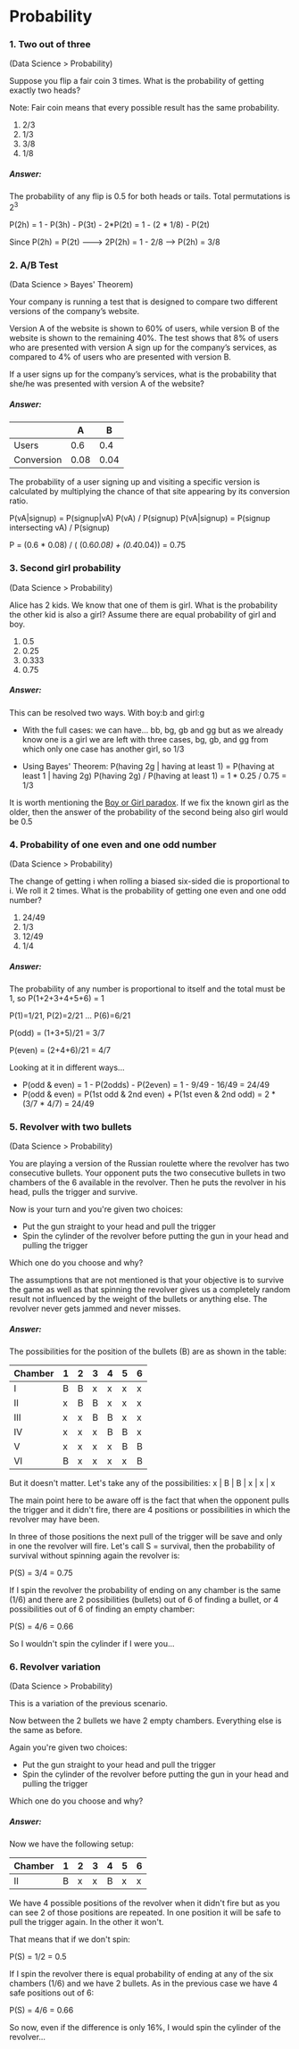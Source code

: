# Probability

### 1. Two out of three

(Data Science > Probability)

Suppose you flip a fair coin 3 times. What is the probability of getting exactly two heads?

Note: Fair coin means that every possible result has the same probability.

1. 2/3
2. 1/3
3. 3/8
4. 1/8

##### Answer:
The probability of any flip is 0.5 for both heads or tails. Total permutations is 2<sup>3</sup>

P(2h) = 1 - P(3h) - P(3t) - 2*P(2t) = 1 - (2 * 1/8) - P(2t)

Since P(2h) = P(2t) --->  2P(2h) = 1 - 2/8 --> P(2h) = 3/8



### 2. A/B Test

(Data Science > Bayes' Theorem)

Your company is running a test that is designed to compare two different versions of the company’s website.

Version A of the website is shown to 60% of users, while version B of the website is shown to the remaining 40%. 
The test shows that 8% of users who are presented with version A sign up for the company’s services, 
as compared to 4% of users who are presented with version B.

If a user signs up for the company’s services, what is the probability that she/he was presented with version A of the website?

##### Answer:

|   | A  |  B |
|---|---|---|
| Users  | 0.6  | 0.4  |
|  Conversion | 0.08  | 0.04  |

The probability of a user signing up and visiting a specific version is calculated by multiplying the chance of that site appearing by its conversion ratio.

P(vA|signup) = P(signup|vA) P(vA)  /  P(signup)
P(vA|signup) = P(signup intersecting vA) /  P(signup)

P = (0.6 * 0.08) / ( (0.6*0.08) + (0.4*0.04)) = 0.75



### 3. Second girl probability

(Data Science > Probability)

Alice has 2 kids. We know that one of them is girl. What is the probability the other kid is also a girl?
Assume there are equal probability of girl and boy.

1. 0.5
2. 0.25
3. 0.333
4. 0.75

##### Answer:
This can be resolved two ways. With boy:b and girl:g
- With the full cases: we can have... bb, bg, gb and gg but as we already know one is a girl we are left with three cases, bg, gb, and gg from which only one case has another girl, so 1/3

- Using Bayes' Theorem: P(having 2g | having at least 1) = P(having at least 1 | having 2g) P(having 2g) / P(having at least 1) = 1 * 0.25 / 0.75 = 1/3

It is worth mentioning the [Boy or Girl paradox](https://en.wikipedia.org/wiki/Boy_or_Girl_paradox). If we fix the known girl as the older, then the answer of the probability of the second being also girl would be 0.5



### 4. Probability of one even and one odd number

(Data Science > Probability)

The change of getting i when rolling a biased six-sided die is proportional to i. We roll it 2 times.
What is the probability of getting one even and one odd number?

1. 24/49
2. 1/3
3. 12/49
4. 1/4

##### Answer:
The probability of any number is proportional to itself and the total must be 1, so P(1+2+3+4+5+6) = 1

P(1)=1/21, P(2)=2/21 ... P(6)=6/21

P(odd) = (1+3+5)/21 = 3/7

P(even) = (2+4+6)/21 = 4/7

Looking at it in different ways...
- P(odd & even) = 1 - P(2odds) - P(2even) = 1 - 9/49 - 16/49 = 24/49
- P(odd & even) = P(1st odd & 2nd even) + P(1st even & 2nd odd) = 2 * (3/7 * 4/7) = 24/49



### 5. Revolver with two bullets

(Data Science > Probability)

You are playing a version of the Russian roulette where the revolver has two consecutive bullets.
Your opponent puts the two consecutive bullets in two chambers of the 6 available in the revolver.
Then he puts the revolver in his head, pulls the trigger and survive.

Now is your turn and you're given two choices:
- Put the gun straight to your head and pull the trigger
- Spin the cylinder of the revolver before putting the gun in your head and pulling the trigger

Which one do you choose and why? 

The assumptions that are not mentioned is that your objective is to survive the game 
as well as that spinning the revolver gives us a completely random result not influenced 
by the weight of the bullets or anything else. The revolver never gets jammed and never misses.


##### Answer:

The possibilities for the position of the bullets (B) are as shown in the table:

| Chamber | 1 | 2 | 3 | 4 | 5 | 6 |
|---|---|---|---|---|---|---|
| I | B | B | x | x | x | x |
| II | x | B | B | x | x | x |
| III | x | x | B | B | x | x |
| IV | x | x | x | B | B | x |
| V | x | x | x | x | B | B |
| VI | B | x | x | x | x | B |

But it doesn't matter. Let's take any of the possibilities:  x | B | B | x | x | x

The main point here to be aware off is the fact that when the opponent 
pulls the trigger and it didn't fire, there are 4 positions or possibilities in which the 
revolver may have been.

In three of those positions the next pull of the trigger will be save and only in one 
the revolver will fire. Let's call S = survival, then the probability of survival 
without spinning again the revolver is:

P(S) = 3/4 = 0.75

If I spin the revolver the probability of ending on any chamber is the same (1/6) 
and there are 2 possibilities (bullets) out of 6 of finding a bullet, or 4 possibilities out of 6 of finding an empty chamber:

P(S) = 4/6 = 0.66

So I wouldn't spin the cylinder if I were you...



### 6. Revolver variation

(Data Science > Probability)

This is a variation of the previous scenario.

Now between the 2 bullets we have 2 empty chambers. Everything else is the same as before.

Again you're given two choices:
- Put the gun straight to your head and pull the trigger
- Spin the cylinder of the revolver before putting the gun in your head and pulling the trigger

Which one do you choose and why? 


##### Answer:

Now we have the following setup:  

| Chamber | 1 | 2 | 3 | 4 | 5 | 6 |
|---|---|---|---|---|---|---|
| II | B | x | x | B | x | x |

We have 4 possible positions of the revolver when it didn't fire but as you can see 2 of those positions are repeated. 
In one position it will be safe to pull the trigger again. In the other it won't.

That means that if we don't spin:

P(S) = 1/2 = 0.5

If I spin the revolver there is equal probability of ending at any of the six chambers (1/6) and we have 2 bullets. 
As in the previous case we have 4 safe positions out of 6:

P(S) = 4/6 = 0.66

So now, even if the difference is only 16%, I would spin the cylinder of the revolver...